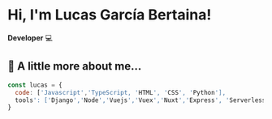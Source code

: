 # Hi, I'm Lucas García Bertaina!

**Developer** :computer:

## :bust_in_silhouette: A little more about me...
```javascript
const lucas = {
  code: ['Javascript','TypeScript, 'HTML', 'CSS', 'Python'],
  tools': ['Django','Node','Vuejs','Vuex','Nuxt','Express', 'Serverless', 'Mongo', 'MySQL', 'PostgreSQL'],
}
```
